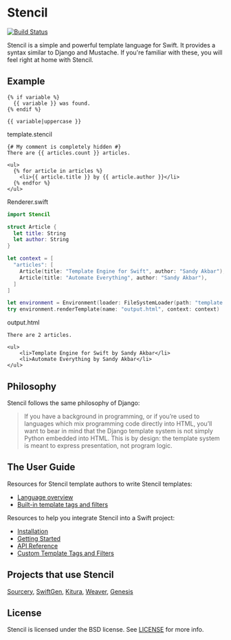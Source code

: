# Stencil

[![Build Status](https://travis-ci.org/stencilproject/Stencil.svg?branch=master)](https://travis-ci.org/stencilproject/Stencil)

Stencil is a simple and powerful template language for Swift. It provides a
syntax similar to Django and Mustache. If you're familiar with these, you will
feel right at home with Stencil.

## Example

```html+django
{% if variable %}
  {{ variable }} was found.
{% endif %}
```

```html+django
{{ variable|uppercase }}
```

template.stencil
```html+django
{# My comment is completely hidden #}
There are {{ articles.count }} articles.

<ul>
  {% for article in articles %}
    <li>{{ article.title }} by {{ article.author }}</li>
  {% endfor %}
</ul>
```

Renderer.swift
```swift
import Stencil

struct Article {
  let title: String
  let author: String
}

let context = [
  "articles": [
    Article(title: "Template Engine for Swift", author: "Sandy Akbar"),
    Article(title: "Automate Everything", author: "Sandy Akbar"),
  ]
]

let environment = Environment(loader: FileSystemLoader(path: "template.stencil"))
try environment.renderTemplate(name: "output.html", context: context)
```
output.html
```html+django
There are 2 articles.

<ul>
    <li>Template Engine for Swift by Sandy Akbar</li>
    <li>Automate Everything by Sandy Akbar</li>
</ul>
```


## Philosophy

Stencil follows the same philosophy of Django:

> If you have a background in programming, or if you’re used to languages which
> mix programming code directly into HTML, you’ll want to bear in mind that the
> Django template system is not simply Python embedded into HTML. This is by
> design: the template system is meant to express presentation, not program
> logic.

## The User Guide

Resources for Stencil template authors to write Stencil templates:

- [Language overview](http://stencil.fuller.li/en/latest/templates.html)
- [Built-in template tags and filters](http://stencil.fuller.li/en/latest/builtins.html)

Resources to help you integrate Stencil into a Swift project:

- [Installation](http://stencil.fuller.li/en/latest/installation.html)
- [Getting Started](http://stencil.fuller.li/en/latest/getting-started.html)
- [API Reference](http://stencil.fuller.li/en/latest/api.html)
- [Custom Template Tags and Filters](http://stencil.fuller.li/en/latest/custom-template-tags-and-filters.html)

## Projects that use Stencil

[Sourcery](https://github.com/krzysztofzablocki/Sourcery),
[SwiftGen](https://github.com/SwiftGen/SwiftGen),
[Kitura](https://github.com/IBM-Swift/Kitura),
[Weaver](https://github.com/scribd/Weaver),
[Genesis](https://github.com/yonaskolb/Genesis)

## License

Stencil is licensed under the BSD license. See [LICENSE](LICENSE) for more
info.
